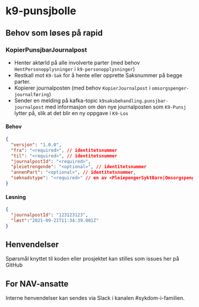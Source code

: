 # k9-punsjbolle


## Behov som løses på rapid

### KopierPunsjbarJournalpost
* Henter aktørId på alle involverte parter (med behov `HentPersonopplysninger` i `k9-personopplysninger`)
* Restkall mot `K9-Sak` for å hente eller opprette Saksnummer på begge parter.
* Kopierer journalposten (med behov `KopierJournalpost` i `omsorgspenger-journalføring`)
* Sender en melding på kafka-topic  `k9saksbehandling.punsjbar-journalpost` med informasjon om den nye journalposten som `K9-Punsj` lytter på, slik at det blir en ny oppgave i `K9-Los`

#### Behov
```json 
{
  "versjon": "1.0.0",
  "fra": "<required>", // identitetsnummer
  "til": "<required>", // identitetsnummer
  "journalpostId": "<required>",
  "pleietrengende": "<optional>", // identitetsnummer
  "annenPart": "<optional>", // identitetsnummer,
  "søknadstype": "<required>" // en av <PleiepengerSyktBarn|OmsorgspengerUtbetaling|OmsorgspengerKroniskSyktBarn|OmsorgspengerMidlertidigAlene>
}
```

#### Løsning
```json 
{
  "journalpostId": "123123123",
  "løst":"2021-09-21T11:34:39.801Z"
}
```

## Henvendelser

Spørsmål knyttet til koden eller prosjektet kan stilles som issues her på GitHub

## For NAV-ansatte

Interne henvendelser kan sendes via Slack i kanalen #sykdom-i-familien.

